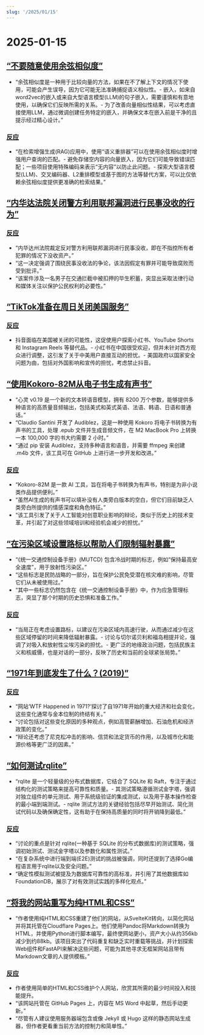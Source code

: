 ```yaml
---
slug: '/2025/01/15'
---
```


# 2025-01-15

## [“不要随意使用余弦相似度”](https://p.migdal.pl/blog/2025/01/dont-use-cosine-similarity/)

- “余弦相似度是一种用于比较向量的方法，如果在不了解上下文的情况下使用，可能会产生误导，因为它可能无法准确捕捉语义相似性。- 嵌入，如来自word2vec的嵌入或来自大型语言模型(LLM)的句子嵌入，需要谨慎和有意地使用，以确保它们反映所需的关系。- 为了改善向量相似性结果，可以考虑直接使用LLM，通过微调创建任务特定的嵌入，并确保文本在嵌入前是干净的且提示经过精心设计。”

### [反应](https://news.ycombinator.com/item?id=42704078)

- “在检索增强生成(RAG)应用中，使用“语义重排器”可以在使用余弦相似度时增强用户查询的匹配。- 避免存储空内容的向量嵌入，因为它们可能导致错误匹配；一些项目使用特殊编码来表示“无内容”以防止此问题。- 探索大型语言模型(LLM)、交叉编码器、L2重排模型或基于图的方法等替代方案，可以比仅依赖余弦相似度提供更准确的检索结果。”

## [“内华达法院关闭警方利用联邦漏洞进行民事没收的行为”](https://ij.org/press-release/nevada-court-shuts-down-police-use-of-federal-loophole-for-civil-forfeiture/)

### [反应](https://news.ycombinator.com/item?id=42707573)

- “内华达州法院裁定反对警方利用联邦漏洞进行民事没收，即在不指控所有者犯罪的情况下没收资产。”
- “这一决定强调了围绕民事没收法的争论，该法因假定有罪并可能导致腐败而受到批评。”
- “该案件涉及一名男子在交通拦截中被扣押的毕生积蓄，突显出采取法律行动和媒体关注以保护公民权利的必要性。”

## [“TikTok准备在周日关闭美国服务”](https://www.reuters.com/technology/tiktok-preparing-us-shut-off-sunday-information-reports-2025-01-15/)

### [反应](https://news.ycombinator.com/item?id=42710339)

- 抖音面临在美国被关闭的可能性，这促使用户探索小红书、YouTube Shorts 和 Instagram Reels 等替代品。- 小红书在中国很受欢迎，但并未针对西方观众进行调整，这引发了关于中美用户直接互动的担忧。- 美国政府以国家安全问题为由，包括对外国影响和宣传的担忧，考虑禁止抖音。

## [“使用Kokoro-82M从电子书生成有声书”](https://claudio.uk/posts/epub-to-audiobook.html)

- “心灵 v0.19 是一个新的文本转语音模型，拥有 8200 万个参数，能够提供多种语言的高质量音频输出，包括美式和英式英语、法语、韩语、日语和普通话。”
- “Claudio Santini 开发了 Audiblez，这是一种使用 Kokoro 将电子书转换为有声书的工具，处理 .epub 文件并生成音频文件，在 M2 MacBook Pro 上转换一本 100,000 字的书大约需要 2 小时。”
- “通过 pip 安装 Audiblez，支持多种语言和语音，并需要 ffmpeg 来创建 .m4b 文件，该工具可在 GitHub 上进行进一步开发和改进。”

### [反应](https://news.ycombinator.com/item?id=42708773)

- “Kokoro-82M 是一款 AI 工具，旨在将电子书转换为有声书，特别是为非小说类作品提供便利。”
- “虽然AI生成的有声书可以填补没有人类旁白版本的空白，但它们目前缺乏人类旁白所提供的情感深度和角色特征。”
- “该工具引发了关于人工智能对创意职业影响的辩论，类似于历史上的技术变革，并引起了对这些领域培训和经验机会减少的担忧。”

## [“在污染区域设置路标以帮助人们限制辐射暴露”](https://www.theautopian.com/if-you-ever-see-this-speed-sign-youre-probably-going-to-die/)

- “《统一交通控制设备手册》(MUTCD) 包含冷战时期的标志，例如“保持最高安全速度”，用于放射性污染区。”
- “这些标志是民防战略的一部分，旨在保护公民免受潜在核灾难的影响，尽管它们从未被使用过。”
- “其中一些标志仍然包含在《统一交通控制设备手册》中，作为应急管理标志，突显了那个时期的历史恐惧和准备工作。”

### [反应](https://news.ycombinator.com/item?id=42704491)

- “当局正在考虑设置路标，以建议在污染区域内高速行驶，从而通过减少在这些区域停留的时间来降低辐射暴露。- 讨论与切尔诺贝利和福岛相提并论，强调了对吸入和放射性尘埃污染的担忧。- 更广泛的地缘政治问题，包括民族主义和核威慑，也是对话的一部分，反映了历史和当前的全球紧张局势。”

## [“1971年到底发生了什么？(2019)”](https://wtfhappenedin1971.com/)

### [反应](https://news.ycombinator.com/item?id=42711781)

- “网站‘WTF Happened in 1971?’探讨了自1971年开始的重大经济和社会变化，这些变化通常与金本位制的终结有关。”
- “讨论包括对这些变化原因的多种观点，例如高管薪酬增加、石油危机和经济政策的变化。”
- “辩论还考虑了尼克松冲击的影响、信贷和法定货币的作用，以及城市化和能源价格等更广泛的因素。”

## [“如何测试rqlite”](https://philipotoole.com/how-is-rqlite-tested/)

- “rqlite 是一个轻量级的分布式数据库，它结合了 SQLite 和 Raft，专注于通过结构化的测试策略来提高可靠性和质量。- 其测试策略遵循测试金字塔，强调对独立组件的单元测试、用于系统级验证的集成测试，以及用于基本操作检查的最小端到端测试。- rqlite 测试方法的关键经验包括尽早开始测试、简化测试代码以及确保确定性，这有助于在保持高质量的同时将开销降到最低。”

### [反应](https://news.ycombinator.com/item?id=42703282)

- “讨论的重点是针对 rqlite(一种基于 SQLite 的分布式数据库)的测试策略，强调初始测试、测试金字塔以及参数化和属性测试。”
- “在复杂系统中进行端到端(E2E)测试的挑战被强调，同时还提到了选择Go编程语言用于rqlite以及安全问题。”
- “确定性模拟测试被提及为数据库可靠性的高标准，并引用了其他数据库如FoundationDB，展示了对有效测试实践的多样化观点。”

## [“将我的网站重写为纯HTML和CSS”](https://www.vijayp.dev/blog/rewrite-plain-html/)

- “作者使用纯HTML和CSS重建了他们的网站，从SvelteKit转向，以简化网站并将其托管在Cloudflare Pages上。他们使用Pandoc将Markdown转换为HTML，并使用Python进行脚本编写，最终使网站更小，资产大小从约356kb减少到约88kb。该项目突出了代码重复和缺乏实时重载等挑战，并计划探索Web组件和FastAPI来解决这些问题，可能为其他寻求无框架网站且带有Markdown文章的人提供模板。”

### [反应](https://news.ycombinator.com/item?id=42705077)

- 作者使用简单的HTML和CSS维护个人网站，欣赏其所需的最少时间投入和技能提升。
- “该网站托管在 GitHub Pages 上，内容在 MS Word 中起草，然后手动更新。”
- “尽管有人建议使用服务器端包含或像 Jekyll 或 Hugo 这样的静态网站生成器，但作者更看重当前方法的控制力和简单性。”

<head>
  <meta property="og:title" content="“不要随意使用余弦相似度”" />
  <meta property="og:type" content="website" />
  <meta property="og:image" content="https://og.cho.sh/api/og/?title=%E2%80%9C%E4%B8%8D%E8%A6%81%E9%9A%8F%E6%84%8F%E4%BD%BF%E7%94%A8%E4%BD%99%E5%BC%A6%E7%9B%B8%E4%BC%BC%E5%BA%A6%E2%80%9D&subheading=2025%E5%B9%B41%E6%9C%8815%E6%97%A5%E6%98%9F%E6%9C%9F%E4%B8%89%3A%20%E9%BB%91%E5%AE%A2%E6%96%B0%E9%97%BB%E6%91%98%E8%A6%81" />
</head>
